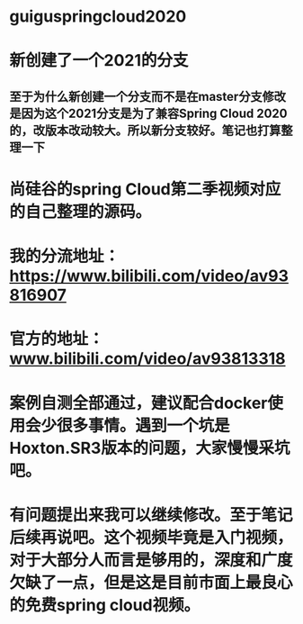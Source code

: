 # guiguspringcloud2020
# 新创建了一个2021的分支
## 至于为什么新创建一个分支而不是在master分支修改是因为这个2021分支是为了兼容Spring Cloud 2020的，改版本改动较大。所以新分支较好。笔记也打算整理一下
# 尚硅谷的spring Cloud第二季视频对应的自己整理的源码。
# 我的分流地址：https://www.bilibili.com/video/av93816907
# 官方的地址：www.bilibili.com/video/av93813318
# 案例自测全部通过，建议配合docker使用会少很多事情。遇到一个坑是Hoxton.SR3版本的问题，大家慢慢采坑吧。
# 有问题提出来我可以继续修改。至于笔记后续再说吧。这个视频毕竟是入门视频，对于大部分人而言是够用的，深度和广度欠缺了一点，但是这是目前市面上最良心的免费spring cloud视频。
